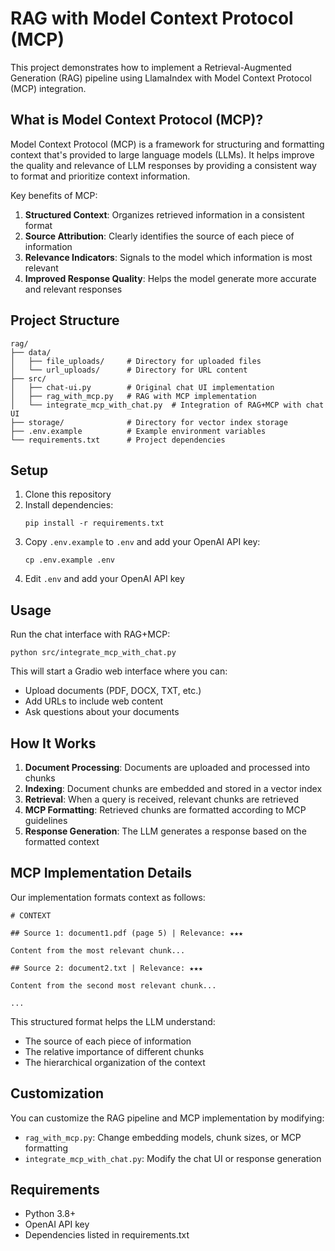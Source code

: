 # RAG with Model Context Protocol (MCP)

This project demonstrates how to implement a Retrieval-Augmented Generation (RAG) pipeline using LlamaIndex with Model Context Protocol (MCP) integration.

## What is Model Context Protocol (MCP)?

Model Context Protocol (MCP) is a framework for structuring and formatting context that's provided to large language models (LLMs). It helps improve the quality and relevance of LLM responses by providing a consistent way to format and prioritize context information.

Key benefits of MCP:

1. **Structured Context**: Organizes retrieved information in a consistent format
2. **Source Attribution**: Clearly identifies the source of each piece of information
3. **Relevance Indicators**: Signals to the model which information is most relevant
4. **Improved Response Quality**: Helps the model generate more accurate and relevant responses

## Project Structure

```
rag/
├── data/
│   ├── file_uploads/     # Directory for uploaded files
│   └── url_uploads/      # Directory for URL content
├── src/
│   ├── chat-ui.py        # Original chat UI implementation
│   ├── rag_with_mcp.py   # RAG with MCP implementation
│   └── integrate_mcp_with_chat.py  # Integration of RAG+MCP with chat UI
├── storage/              # Directory for vector index storage
├── .env.example          # Example environment variables
└── requirements.txt      # Project dependencies
```

## Setup

1. Clone this repository
2. Install dependencies:
   ```
   pip install -r requirements.txt
   ```
3. Copy `.env.example` to `.env` and add your OpenAI API key:
   ```
   cp .env.example .env
   ```
4. Edit `.env` and add your OpenAI API key

## Usage

Run the chat interface with RAG+MCP:

```
python src/integrate_mcp_with_chat.py
```

This will start a Gradio web interface where you can:
- Upload documents (PDF, DOCX, TXT, etc.)
- Add URLs to include web content
- Ask questions about your documents

## How It Works

1. **Document Processing**: Documents are uploaded and processed into chunks
2. **Indexing**: Document chunks are embedded and stored in a vector index
3. **Retrieval**: When a query is received, relevant chunks are retrieved
4. **MCP Formatting**: Retrieved chunks are formatted according to MCP guidelines
5. **Response Generation**: The LLM generates a response based on the formatted context

## MCP Implementation Details

Our implementation formats context as follows:

```
# CONTEXT

## Source 1: document1.pdf (page 5) | Relevance: ★★★

Content from the most relevant chunk...

## Source 2: document2.txt | Relevance: ★★★

Content from the second most relevant chunk...

...
```

This structured format helps the LLM understand:
- The source of each piece of information
- The relative importance of different chunks
- The hierarchical organization of the context

## Customization

You can customize the RAG pipeline and MCP implementation by modifying:

- `rag_with_mcp.py`: Change embedding models, chunk sizes, or MCP formatting
- `integrate_mcp_with_chat.py`: Modify the chat UI or response generation

## Requirements

- Python 3.8+
- OpenAI API key
- Dependencies listed in requirements.txt